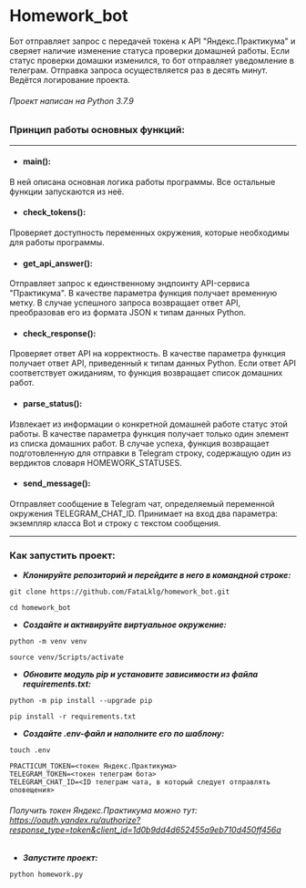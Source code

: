 # Homework_bot
Бот отправляет запрос с передачей токена к API "Яндекс.Практикума" и сверяет наличие изменение статуса проверки домашней работы. Если статус проверки домашки изменился, то бот отправляет уведомление в телеграм. Отправка запроса осуществляется раз в десять минут. Ведётся логирование проекта.

###### Проект написан на Python 3.7.9

### Принцип работы основных функций:

---

- #### main(): 

В ней описана основная логика работы программы. Все остальные функции запускаются из неё.

- #### check_tokens():

Проверяет доступность переменных окружения, которые необходимы для работы программы.

- #### get_api_answer():

Отправляет запрос к единственному эндпоинту API-сервиса "Практикума". В качестве параметра функция получает временную метку. В случае успешного запроса возвращает ответ API, преобразовав его из формата JSON к типам данных Python.

- #### check_response():

Проверяет ответ API на корректность. В качестве параметра функция получает ответ API, приведенный к типам данных Python. Если ответ API соответствует ожиданиям, то функция возвращает список домашних работ.

- #### parse_status():

Извлекает из информации о конкретной домашней работе статус этой работы. В качестве параметра функция получает только один элемент из списка домашних работ. В случае успеха, функция возвращает подготовленную для отправки в Telegram строку, содержащую один из вердиктов словаря HOMEWORK_STATUSES.

- #### send_message():

Отправляет сообщение в Telegram чат, определяемый переменной окружения TELEGRAM_CHAT_ID. Принимает на вход два параметра: экземпляр класса Bot и строку с текстом сообщения.

---

### Как запустить проект:

- ***Клонируйте репозиторий и перейдите в него в командной строке:***

```
git clone https://github.com/FataLklg/homework_bot.git
```

```
cd homework_bot
```

- ***Cоздайте и активируйте виртуальное окружение:***

```
python -m venv venv
```

```
source venv/Scripts/activate
```

- ***Обновите модуль pip и установите зависимости из файла requirements.txt:***

```
python -m pip install --upgrade pip
```

```
pip install -r requirements.txt
```
- ***Создайте .env-файл и наполните его по шаблону:***

```
touch .env
```

```
PRACTICUM_TOKEN=<токен Яндекс.Практикума>
TELEGRAM_TOKEN=<токен телеграм бота>
TELEGRAM_CHAT_ID=<ID телеграм чата, в который следует отправлять оповещения>
```
###### Получить токен Яндекс.Практикума можно тут: https://oauth.yandex.ru/authorize?response_type=token&client_id=1d0b9dd4d652455a9eb710d450ff456a

- ***Запустите проект:***

```
python homework.py
```
